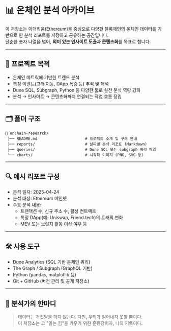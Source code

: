 # 📊 온체인 분석 아카이브

이 저장소는 이더리움(Ethereum)을 중심으로 다양한 블록체인의 온체인 데이터를 기반으로 한 분석 리포트를 저장하고 공유하는 공간입니다.  
단순한 숫자 나열을 넘어, **의미 있는 인사이트 도출과 콘텐츠화**를 목표로 합니다.

---

## 🎯 프로젝트 목적

- 온체인 메트릭에 기반한 트렌드 분석
- 특정 이벤트(고래 이동, DApp 폭증 등) 추적 및 해석
- Dune SQL, Subgraph, Python 등 다양한 툴로 실전 분석 역량 강화
- 분석 → 인사이트 → 콘텐츠화까지 연결되는 작업 흐름 정립

---

## 🗂️ 폴더 구조

```
📁 onchain-research/
 ├── README.md                     # 프로젝트 소개 및 구조 안내
 ├── reports/                      # 날짜별 분석 리포트 (Markdown)
 ├── queries/                      # Dune SQL 또는 subgraph 쿼리 파일
 └── charts/                       # 시각화 이미지 (PNG, SVG 등)
```

---

## 🔍 예시 리포트 구성

- 분석 일자: 2025-04-24
- 분석 대상: Ethereum 메인넷
- 주요 분석 내용:
  - 트랜잭션 수, 신규 주소 수, 활성 컨트랙트
  - 특정 DApp(예: Uniswap, Friend.tech)의 트래픽 변화
  - MEV 또는 브릿지 활동 이상 여부 등

---

## 🛠 사용 도구

- Dune Analytics (SQL 기반 온체인 쿼리)
- The Graph / Subgraph (GraphQL 기반)
- Python (pandas, matplotlib 등)
- Git + GitHub (버전 관리 및 공개 저장소)

---

## 🧠 분석가의 한마디

> 데이터는 거짓말을 하지 않는다. 다만, 우리가 읽어내지 못할 뿐이다.  
> 이 저장소는 그 "읽는 힘"을 키우기 위한 훈련장이자, 나의 기록이다.
